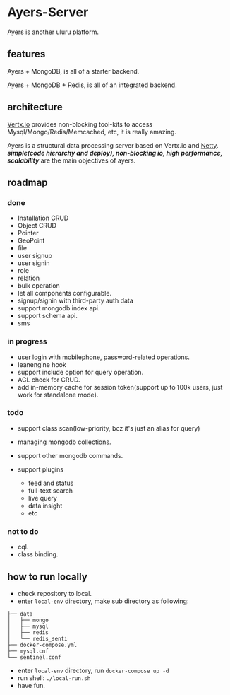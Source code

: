 # Ayers-Server
Ayers is another uluru platform.

## features
Ayers + MongoDB, is all of a starter backend.

Ayers + MongoDB + Redis, is all of an integrated backend.

## architecture
[Vertx.io](https://vertx.io/) provides non-blocking tool-kits to access Mysql/Mongo/Redis/Memcached, etc, it is really amazing.

Ayers is a structural data processing server based on Vertx.io and [Netty](https://netty.io/).
***simple(code hierarchy and deploy), non-blocking io, high performance, scalability*** are the main objectives of ayers.

## roadmap

### done
- Installation CRUD
- Object CRUD
- Pointer
- GeoPoint
- file
- user signup
- user signin
- role
- relation
- bulk operation
- let all components configurable.
- signup/signin with third-party auth data
- support mongodb index api.
- support schema api.
- sms

### in progress
- user login with mobilephone, password-related operations.
- leanengine hook
- support include option for query operation.
- ACL check for CRUD.
- add in-memory cache for session token(support up to 100k users, just work for standalone mode).

### todo
- support class scan(low-priority, bcz it's just an alias for query)

- managing mongodb collections.
- support other mongodb commands.
- support plugins
  - feed and status
  - full-text search
  - live query
  - data insight
  - etc

### not to do
- cql.
- class binding.

## how to run locally
- check repository to local.
- enter `local-env` directory, make sub directory as following:
```$xslt
├── data
│   ├── mongo
│   ├── mysql
│   ├── redis
│   └── redis_senti
├── docker-compose.yml
├── mysql.cnf
└── sentinel.conf
```
- enter `local-env` directory, run `docker-compose up -d`
- run shell: `./local-run.sh`
- have fun.